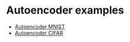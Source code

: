 # Autoencoder examples

- [Autoencoder MNIST](examples/ae/autoencoder-mnist.md)
- [Autoencoder CIFAR](examples/ae/autoencoder-cifar.md)